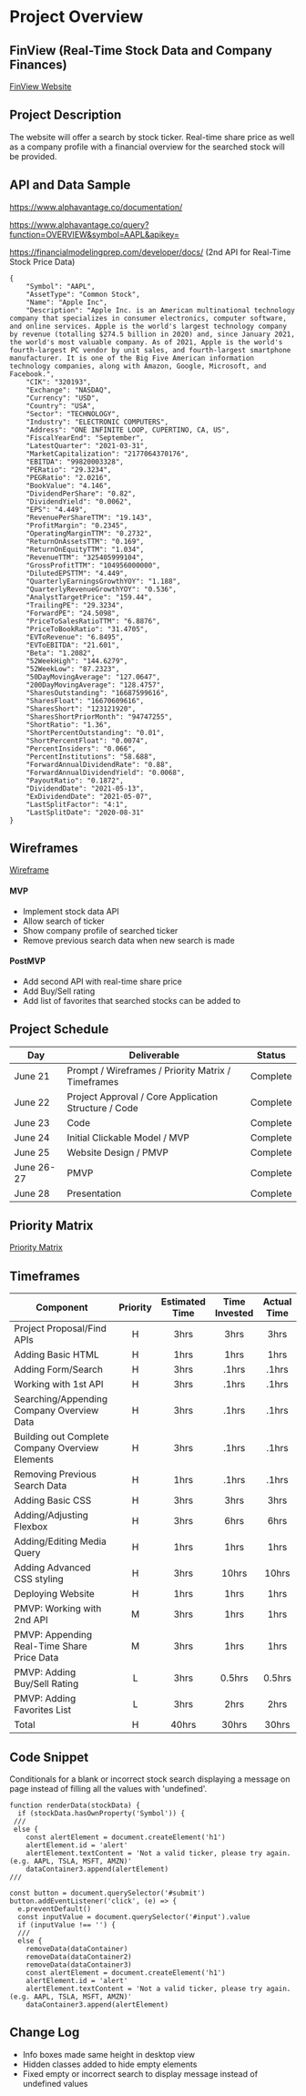 # Project Overview

## FinView (Real-Time Stock Data and Company Finances)

[FinView Website](https://jbeneroff.github.io/Stock-Data-Project/)

## Project Description

The website will offer a search by stock ticker. Real-time share price as well as a company profile with a financial overview for the searched stock will be provided. 

## API and Data Sample

https://www.alphavantage.co/documentation/

https://www.alphavantage.co/query?function=OVERVIEW&symbol=AAPL&apikey=

https://financialmodelingprep.com/developer/docs/  (2nd API for Real-Time Stock Price Data)

```
{
    "Symbol": "AAPL",
    "AssetType": "Common Stock",
    "Name": "Apple Inc",
    "Description": "Apple Inc. is an American multinational technology company that specializes in consumer electronics, computer software, and online services. Apple is the world's largest technology company by revenue (totalling $274.5 billion in 2020) and, since January 2021, the world's most valuable company. As of 2021, Apple is the world's fourth-largest PC vendor by unit sales, and fourth-largest smartphone manufacturer. It is one of the Big Five American information technology companies, along with Amazon, Google, Microsoft, and Facebook.",
    "CIK": "320193",
    "Exchange": "NASDAQ",
    "Currency": "USD",
    "Country": "USA",
    "Sector": "TECHNOLOGY",
    "Industry": "ELECTRONIC COMPUTERS",
    "Address": "ONE INFINITE LOOP, CUPERTINO, CA, US",
    "FiscalYearEnd": "September",
    "LatestQuarter": "2021-03-31",
    "MarketCapitalization": "2177064370176",
    "EBITDA": "99820003328",
    "PERatio": "29.3234",
    "PEGRatio": "2.0216",
    "BookValue": "4.146",
    "DividendPerShare": "0.82",
    "DividendYield": "0.0062",
    "EPS": "4.449",
    "RevenuePerShareTTM": "19.143",
    "ProfitMargin": "0.2345",
    "OperatingMarginTTM": "0.2732",
    "ReturnOnAssetsTTM": "0.169",
    "ReturnOnEquityTTM": "1.034",
    "RevenueTTM": "325405999104",
    "GrossProfitTTM": "104956000000",
    "DilutedEPSTTM": "4.449",
    "QuarterlyEarningsGrowthYOY": "1.188",
    "QuarterlyRevenueGrowthYOY": "0.536",
    "AnalystTargetPrice": "159.44",
    "TrailingPE": "29.3234",
    "ForwardPE": "24.5098",
    "PriceToSalesRatioTTM": "6.8876",
    "PriceToBookRatio": "31.4705",
    "EVToRevenue": "6.8495",
    "EVToEBITDA": "21.601",
    "Beta": "1.2082",
    "52WeekHigh": "144.6279",
    "52WeekLow": "87.2323",
    "50DayMovingAverage": "127.0647",
    "200DayMovingAverage": "128.4757",
    "SharesOutstanding": "16687599616",
    "SharesFloat": "16670609616",
    "SharesShort": "123121920",
    "SharesShortPriorMonth": "94747255",
    "ShortRatio": "1.36",
    "ShortPercentOutstanding": "0.01",
    "ShortPercentFloat": "0.0074",
    "PercentInsiders": "0.066",
    "PercentInstitutions": "58.688",
    "ForwardAnnualDividendRate": "0.88",
    "ForwardAnnualDividendYield": "0.0068",
    "PayoutRatio": "0.1872",
    "DividendDate": "2021-05-13",
    "ExDividendDate": "2021-05-07",
    "LastSplitFactor": "4:1",
    "LastSplitDate": "2020-08-31"
}
```



## Wireframes

[Wireframe](https://wireframe.cc/pro/pp/9eb2ab47f452386)


#### MVP 

- Implement stock data API
- Allow search of ticker 
- Show company profile of searched ticker
- Remove previous search data when new search is made

#### PostMVP  

- Add second API with real-time share price
- Add Buy/Sell rating
- Add list of favorites that searched stocks can be added to

## Project Schedule

|  Day | Deliverable | Status
|---|---| ---|
|June 21| Prompt / Wireframes / Priority Matrix / Timeframes | Complete
|June 22| Project Approval / Core Application Structure / Code | Complete
|June 23| Code | Complete
|June 24| Initial Clickable Model / MVP  | Complete
|June 25| Website Design / PMVP | Complete
|June 26-27| PMVP | Complete
|June 28| Presentation | Complete

## Priority Matrix

[Priority Matrix](https://viewer.diagrams.net/?highlight=0000ff&edit=_blank&layers=1&nav=1&title=PriorityMatrix.drawio#R7ZjbctowEIafhsvM%2BMAhucQQknZCQ0Pa9K6jWBusiWwxsjDQp%2B8Kny0yTYYEM21vQP4tr6RvV%2BuVO%2B4o3FxJsgymggLvOBbddNxxx3HOL3r4q4VtKgzci1RYSEZTyS6FOfsFmWhl6opRiGsdlRBcsWVd9EUUga9qGpFSrOvdngSvj7okCzCEuU%2B4qT4wqoJsWT2r1K%2BBLYJ8ZNvK7oQk75wJcUCoWFck97LjjqQQKm2FmxFwzS7nkj43eeFuMTEJkXrNA0ky9s7mt1%2B%2BrX6MPnsjfuX%2FHJxlVhLCV9mCs8mqbU4AIjrUIPHK5ySOmd9xvUCFHAUbm%2BkDQA2O5cTsYrkYJiBCUHKLXdYl0JxnUGGZaxI4USypmyeZXxeFuWKEmWA4sGNlIWjnDsgisJdf5yZisZI%2BZE9VATYMDfp%2FMKSIXIAyDGGjsuxS2vnnDb5y%2Fvvq1b5qGuoe11XdPa7qc2TlUZZgc6Gb9yyEXMZRKncMvyrYqLonYyXFM4wEFxKVSETY03tinDckwtki0uGADgbUvQSkYpjfhtmNkFGqh%2FHWAVMwXxJfj7nGZI6aFKuIgl6pVUxLG4DNW%2BMne6Dr9OoOdjPHVOKruye%2BmnFQDaWa897qqZ7hqZlkQjK1%2FXudMKjvjWLztuWDgeEDj%2BjU5VjX99MbNDmazw1vlFTsF7gZee8gaE1qe6AVSadKrf9R1C7MyJ1%2Bn3XcIYpzwHqIYmM4%2B4TG74DwM7VLN7oMkfp%2FKRnCaptqv1un6tptY80nsJfrhCQ6N2BB6lg3LFat8%2Bs13nPueev8zJKy5OetcIDJPDVzh5VCtGgdYdc6OYT7Kj2jfJhw2DyKDY4wBcoI9v%2B6Aj36qyqKo1O2Tyx92maNdgehSHYhidkREiZWep%2FHQKQfYIMSRQ7jSJnEMyoT%2BpW%2Fhli905upgdbeU1Mdma1ZVY1hycU2hfsAjzFyaj0mC1AnE5PnBrchTUjkg36X76qgHa9TSJtut17Jn0DUmRWRQalyQM5qc0rioMBW3auoz4jCej3aKY7lFhV%2F%2FiXI%2BZeO1M3PH0c%2BUvcN5z4I%2BZwmlLUeDaszJnVJlha9h2yPF49n77BvmhVv60lnX86hKdeRCJck0pO%2FxTUnDNZV2BEmJkbQfp%2BEGmD0GC93jKzxwW%2FKDwBtf%2BDRAi%2FLD7lpxJdfw93L3w%3D%3D)


## Timeframes

| Component | Priority | Estimated Time | Time Invested | Actual Time |
| --- | :---: |  :---: | :---: | :---: |
| Project Proposal/Find APIs | H | 3hrs| 3hrs | 3hrs |
| Adding Basic HTML | H | 1hrs| 1hrs | 1hrs |
| Adding Form/Search | H | 3hrs| .1hrs | .1hrs |
| Working with 1st API | H | 3hrs| .1hrs | .1hrs |
| Searching/Appending Company Overview Data| H | 3hrs| .1hrs | .1hrs |
| Building out Complete Company Overview Elements | H | 3hrs| .1hrs | .1hrs |
| Removing Previous Search Data | H | 1hrs| .1hrs | .1hrs |
| Adding Basic CSS | H | 3hrs| 3hrs | 3hrs |
| Adding/Adjusting Flexbox | H | 3hrs| 6hrs | 6hrs |
| Adding/Editing Media Query | H | 1hrs| 1hrs | 1hrs |
| Adding Advanced CSS styling | H | 3hrs| 10hrs | 10hrs |
| Deploying Website | H | 1hrs| 1hrs | 1hrs |
| PMVP: Working with 2nd API | M | 3hrs| 1hrs | 1hrs |
| PMVP: Appending Real-Time Share Price Data | M | 3hrs| 1hrs | 1hrs |
| PMVP: Adding Buy/Sell Rating | L | 3hrs| 0.5hrs | 0.5hrs |
| PMVP: Adding Favorites List | L | 3hrs| 2hrs | 2hrs |
| Total | H | 40hrs| 30hrs | 30hrs |

## Code Snippet

Conditionals for a blank or incorrect stock search displaying a message on page instead of filling all the values with 'undefined'.

```
function renderData(stockData) {
  if (stockData.hasOwnProperty('Symbol')) {
 ///
 else {
    const alertElement = document.createElement('h1')
    alertElement.id = 'alert'
    alertElement.textContent = 'Not a valid ticker, please try again. (e.g. AAPL, TSLA, MSFT, AMZN)'
    dataContainer3.append(alertElement)
///

const button = document.querySelector('#submit')
button.addEventListener('click', (e) => {
  e.preventDefault()
  const inputValue = document.querySelector('#input').value
  if (inputValue !== '') {
  ///
  else {
    removeData(dataContainer)
    removeData(dataContainer2)
    removeData(dataContainer3)
    const alertElement = document.createElement('h1')
    alertElement.id = 'alert'
    alertElement.textContent = 'Not a valid ticker, please try again. (e.g. AAPL, TSLA, MSFT, AMZN)'
    dataContainer3.append(alertElement)
```

## Change Log
 - Info boxes made same height in desktop view
 - Hidden classes added to hide empty elements
 - Fixed empty or incorrect search to display message instead of undefined values
